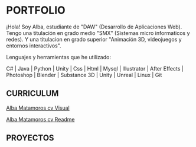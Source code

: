 # PORTFOLIO

¡Hola! Soy Alba, estudiante de "DAW" (Desarrollo de Aplicaciones Web). 
Tengo una titulación en grado medio "SMX" (Sistemas micro informaticos y redes). 
Y una titulacion en grado superior "Animación 3D, videojuegos y entornos interactivos".

Lenguajes y herramientas que he utilizado:

C# | Java | Python | Unity | Css | Html | Mysql | Illustrator | After Effects | Photoshop | Blender | Substance 3D | Unity | Unreal | Linux | Git

## CURRICULUM

[Alba Matamoros cv Visual](https://github.com/albaamatamoros/PORTFOLIO/blob/main/DOCUMENTOS/Alba%20Matamoros%20cv%202024.pdf)

[Alba Matamoros cv Readme](https://github.com/albaamatamoros/PORTFOLIO/blob/main/DOCUMENTOS/Alba%20Matamoros%20cv%202024.pdf)

##  PROYECTOS
